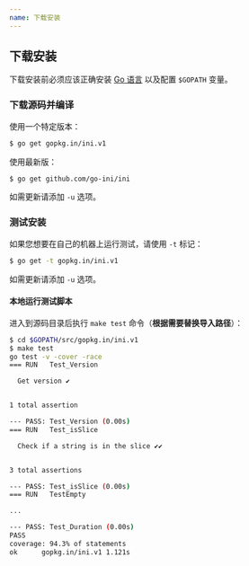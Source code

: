 ```yaml
---
name: 下载安装
---
```


## 下载安装

下载安装前必须应该正确安装 [Go 语言](https://golang.org/) 以及配置 `$GOPATH` 变量。

### 下载源码并编译

使用一个特定版本：

```sh
$ go get gopkg.in/ini.v1
```

使用最新版：

```sh
$ go get github.com/go-ini/ini
```

如需更新请添加 `-u` 选项。

### 测试安装

如果您想要在自己的机器上运行测试，请使用 `-t` 标记：

```sh
$ go get -t gopkg.in/ini.v1
```

如需更新请添加 `-u` 选项。

#### 本地运行测试脚本

进入到源码目录后执行 `make test` 命令（**根据需要替换导入路径**）：

```sh
$ cd $GOPATH/src/gopkg.in/ini.v1
$ make test
go test -v -cover -race
=== RUN   Test_Version

  Get version ✔


1 total assertion

--- PASS: Test_Version (0.00s)
=== RUN   Test_isSlice

  Check if a string is in the slice ✔✔


3 total assertions

--- PASS: Test_isSlice (0.00s)
=== RUN   TestEmpty

...

--- PASS: Test_Duration (0.00s)
PASS
coverage: 94.3% of statements
ok  	gopkg.in/ini.v1	1.121s
```